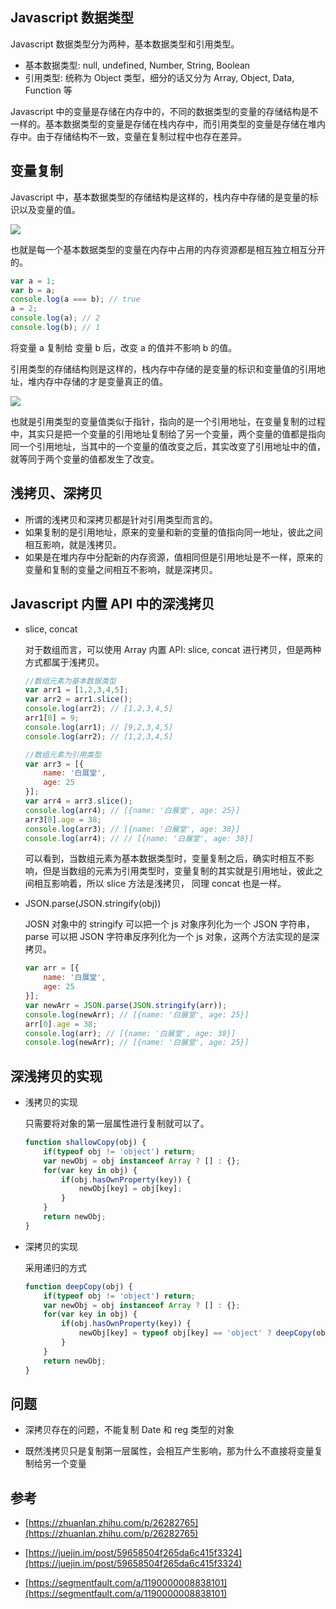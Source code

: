## Javascript 数据类型

Javascript 数据类型分为两种，基本数据类型和引用类型。

* 基本数据类型: null, undefined, Number, String, Boolean
* 引用类型: 统称为 Object 类型，细分的话又分为 Array, Object, Data, Function 等

Javascript 中的变量是存储在内存中的，不同的数据类型的变量的存储结构是不一样的。基本数据类型的变量是存储在栈内存中，而引用类型的变量是存储在堆内存中。由于存储结构不一致，变量在复制过程中也存在差异。

## 变量复制

Javascript 中，基本数据类型的存储结构是这样的，栈内存中存储的是变量的标识以及变量的值。

![](https://user-images.githubusercontent.com/20440496/41768504-fddd521a-763e-11e8-92ec-d41292a2df47.png)

也就是每一个基本数据类型的变量在内存中占用的内存资源都是相互独立相互分开的。
```javascript
var a = 1;
var b = a;
console.log(a === b); // true
a = 2;
console.log(a); // 2
console.log(b); // 1
```
将变量 a 复制给 变量 b 后，改变 a 的值并不影响 b 的值。

引用类型的存储结构则是这样的，栈内存中存储的是变量的标识和变量值的引用地址，堆内存中存储的才是变量真正的值。

![](https://user-images.githubusercontent.com/20440496/41770309-59d06f94-7644-11e8-84da-1fde8b819e68.png)

也就是引用类型的变量值类似于指针，指向的是一个引用地址，在变量复制的过程中，其实只是把一个变量的引用地址复制给了另一个变量，两个变量的值都是指向同一个引用地址，当其中的一个变量的值改变之后，其实改变了引用地址中的值，就等同于两个变量的值都发生了改变。

## 浅拷贝、深拷贝

* 所谓的浅拷贝和深拷贝都是针对引用类型而言的。
* 如果复制的是引用地址，原来的变量和新的变量的值指向同一地址，彼此之间相互影响，就是浅拷贝。
* 如果是在堆内存中分配新的内存资源，值相同但是引用地址是不一样，原来的变量和复制的变量之间相互不影响，就是深拷贝。

## Javascript 内置 API 中的深浅拷贝

* slice, concat

    对于数组而言，可以使用 Array 内置 API: slice, concat 进行拷贝，但是两种方式都属于浅拷贝。
    ```javascript
    //数组元素为基本数据类型
    var arr1 = [1,2,3,4,5];
    var arr2 = arr1.slice();
    console.log(arr2); // [1,2,3,4,5]
    arr1[0] = 9;
    console.log(arr1); // [9,2,3,4,5]
    console.log(arr2); // [1,2,3,4,5]

    //数组元素为引用类型
    var arr3 = [{
        name: '白展堂',
        age: 25
    }];
    var arr4 = arr3.slice(); 
    console.log(arr4); // [{name: '白展堂', age: 25}]
    arr3[0].age = 38;
    console.log(arr3); // [{name: '白展堂', age: 38}]
    console.log(arr4); // // [{name: '白展堂', age: 38}]
    ```
    可以看到，当数组元素为基本数据类型时，变量复制之后，确实时相互不影响，但是当数组的元素为引用类型时，变量复制的其实就是引用地址，彼此之间相互影响着，所以 slice 方法是浅拷贝， 同理 concat 也是一样。

* JSON.parse(JSON.stringify(obj))

    JOSN 对象中的 stringify 可以把一个 js 对象序列化为一个 JSON 字符串，parse 可以把 JSON 字符串反序列化为一个 js 对象，这两个方法实现的是深拷贝。
    ```javascript
    var arr = [{
        name: '白展堂',
        age: 25
    }];
    var newArr = JSON.parse(JSON.stringify(arr));
    console.log(newArr); // [{name: '白展堂', age: 25}]
    arr[0].age = 38;
    console.log(arr); // [{name: '白展堂', age: 38}]
    console.log(newArr); // [{name: '白展堂', age: 25}]
    ```

## 深浅拷贝的实现

* 浅拷贝的实现

    只需要将对象的第一层属性进行复制就可以了。
    ```javascript
    function shallowCopy(obj) {
        if(typeof obj != 'object') return;
        var newObj = obj instanceof Array ? [] : {};
        for(var key in obj) {
            if(obj.hasOwnProperty(key)) {
                newObj[key] = obj[key];
            }
        }
        return newObj;
    }
    ```
* 深拷贝的实现

    采用递归的方式
    ```javascript
    function deepCopy(obj) {
        if(typeof obj != 'object') return;
        var newObj = obj instanceof Array ? [] : {};
        for(var key in obj) {
            if(obj.hasOwnProperty(key)) {
                newObj[key] = typeof obj[key] == 'object' ? deepCopy(obj[key]) : obj[key];
            }
        }
        return newObj;
    }
    ```

## 问题    

* 深拷贝存在的问题，不能复制 Date 和 reg 类型的对象

* 既然浅拷贝只是复制第一层属性，会相互产生影响，那为什么不直接将变量复制给另一个变量

## 参考

* [https://zhuanlan.zhihu.com/p/26282765](https://zhuanlan.zhihu.com/p/26282765)

* [https://juejin.im/post/59658504f265da6c415f3324](https://juejin.im/post/59658504f265da6c415f3324)

* [https://segmentfault.com/a/1190000008838101](https://segmentfault.com/a/1190000008838101)